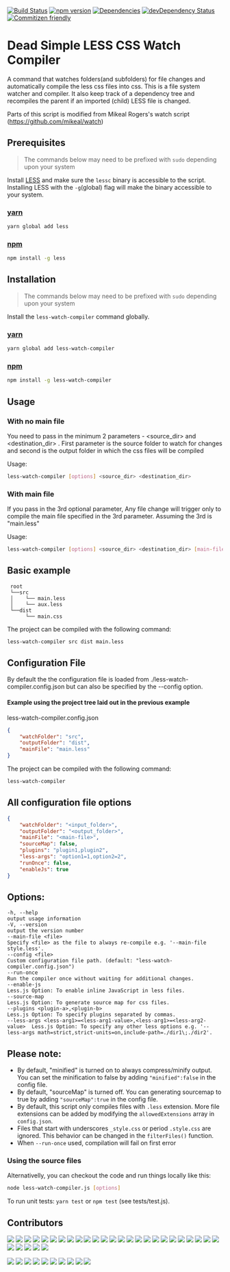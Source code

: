 [![Build Status](https://travis-ci.org/jonycheung/deadsimple-less-watch-compiler.svg?branch=master)](https://travis-ci.org/jonycheung/deadsimple-less-watch-compiler) [![npm version](https://badge.fury.io/js/less-watch-compiler.svg)](https://badge.fury.io/js/less-watch-compiler) [![Dependencies](https://david-dm.org/jonycheung/deadsimple-less-watch-compiler.svg)](https://david-dm.org/jonycheung/less-watch-compiler) [![devDependency Status](https://david-dm.org/jonycheung/deadsimple-less-watch-compiler/dev-status.svg)](https://david-dm.org/jonycheung/less-watch-compiler#info=devDependencies) [![Commitizen friendly](https://img.shields.io/badge/commitizen-friendly-brightgreen.svg)](http://commitizen.github.io/cz-cli/)

Dead Simple LESS CSS Watch Compiler
===================

A command that watches folders(and subfolders) for file changes and automatically compile the less css files into css. This is a file system watcher and compiler. It also keep track of a dependency tree and recompiles the parent if an imported (child) LESS file is changed.

Parts of this script is modified from Mikeal Rogers's watch script (https://github.com/mikeal/watch)


## Prerequisites
>The commands below may need to be prefixed with `sudo` depending upon your system

Install [LESS](http://www.lesscss.org/) and make sure the `lessc` binary is accessible to the script. Installing LESS with the `-g`(global) flag will make the binary accessible to your system.

### [yarn](https://yarnpkg.com/) 
```bash
yarn global add less
```

### [npm](https://www.npmjs.com/)
```bash
npm install -g less
```

## Installation
>The commands below may need to be prefixed with `sudo` depending upon your system

Install the `less-watch-compiler` command globally. 

### [yarn](https://yarnpkg.com/) 
```bash
yarn global add less-watch-compiler
```

### [npm](https://www.npmjs.com/) 
```bash
npm install -g less-watch-compiler
```

## Usage
### With no main file 
You need to pass in the minimum 2 parameters - <source_dir> and <destination_dir> . First parameter is the source folder to watch for changes and second is the output folder in which the css files will be compiled

Usage: 
```bash
less-watch-compiler [options] <source_dir> <destination_dir>
```

### With main file
If you pass in the 3rd optional parameter, Any file change will trigger only to compile the main file specified in the 3rd parameter.
Assuming the 3rd is "main.less" 

Usage: 
```bash
less-watch-compiler [options] <source_dir> <destination_dir> [main-file]
```

## Basic example
```		
 root 
 └──src
 │    └── main.less
 │    └── aux.less
 └──dist
      └── main.css
```

The project can be compiled with the following command:
```bash
less-watch-compiler src dist main.less
```

## Configuration File
By default the the configuration file is loaded from ./less-watch-compiler.config.json but can also be specified by the --config <file> option.

#### Example using the project tree laid out in the previous example

less-watch-compiler.config.json
```json
{
    "watchFolder": "src",
    "outputFolder": "dist",
    "mainFile": "main.less"
}
```
The project can be compiled with the following command:
```bash
less-watch-compiler
```

## All configuration file options
```json
{
    "watchFolder": "<input_folder>",   
    "outputFolder": "<output_folder>",
    "mainFile": "<main-file>",   
    "sourceMap": false,
    "plugins": "plugin1,plugin2",
    "less-args": "option1=1,option2=2",
    "runOnce": false,
    "enableJs": true
}
```

## Options:

    -h, --help                                                               output usage information
    -V, --version                                                            output the version number
    --main-file <file>                                                       Specify <file> as the file to always re-compile e.g. '--main-file style.less'.
    --config <file>                                                          Custom configuration file path. (default: "less-watch-compiler.config.json")
    --run-once                                                               Run the compiler once without waiting for additional changes.
    --enable-js                                                              Less.js Option: To enable inline JavaScript in less files.
    --source-map                                                             Less.js Option: To generate source map for css files.
    --plugins <plugin-a>,<plugin-b>                                          Less.js Option: To specify plugins separated by commas.
    --less-args <less-arg1>=<less-arg1-value>,<less-arg1>=<less-arg2-value>  Less.js Option: To specify any other less options e.g. '--less-args math=strict,strict-units=on,include-path=./dir1\;./dir2'.

## Please note:
* By default, "minified" is turned on to always compress/minify output. You can set the minification to false by adding `"minified":false` in the config file.
* By default, "sourceMap" is turned off. You can generating sourcemap to true by adding `"sourceMap":true` in the config file.
* By default, this script only compiles files with `.less` extension. More file extensions can be added by modifying the `allowedExtensions` array in `config.json`.
* Files that start with underscores `_style.css` or period `.style.css` are ignored. This behavior can be changed in the `filterFiles()` function.
* When `--run-once` used, compilation will fail on first error

### Using the source files
Alternativelly, you can checkout the code and run things locally like this:

```bash
node less-watch-compiler.js [options]
```

To run unit tests: `yarn test` or `npm test` (see tests/test.js).

## Contributors

<a href="https://opencollective.com/less-watch-compiler/backers/0/website"><img src="https://opencollective.com/less-watch-compiler/backers/0/avatar"></a>
<a href="https://opencollective.com/less-watch-compiler/backers/1/website"><img src="https://opencollective.com/less-watch-compiler/backers/1/avatar"></a>
<a href="https://opencollective.com/less-watch-compiler/backers/2/website"><img src="https://opencollective.com/less-watch-compiler/backers/2/avatar"></a>
<a href="https://opencollective.com/less-watch-compiler/backers/3/website"><img src="https://opencollective.com/less-watch-compiler/backers/3/avatar"></a>
<a href="https://opencollective.com/less-watch-compiler/backers/4/website"><img src="https://opencollective.com/less-watch-compiler/backers/4/avatar"></a>
<a href="https://opencollective.com/less-watch-compiler/backers/5/website"><img src="https://opencollective.com/less-watch-compiler/backers/5/avatar"></a>
<a href="https://opencollective.com/less-watch-compiler/backers/6/website"><img src="https://opencollective.com/less-watch-compiler/backers/6/avatar"></a>
<a href="https://opencollective.com/less-watch-compiler/backers/7/website"><img src="https://opencollective.com/less-watch-compiler/backers/7/avatar"></a>
<a href="https://opencollective.com/less-watch-compiler/backers/8/website"><img src="https://opencollective.com/less-watch-compiler/backers/8/avatar"></a>
<a href="https://opencollective.com/less-watch-compiler/backers/9/website"><img src="https://opencollective.com/less-watch-compiler/backers/9/avatar"></a>
<a href="https://opencollective.com/less-watch-compiler/backers/10/website"><img src="https://opencollective.com/less-watch-compiler/backers/10/avatar"></a>
<a href="https://opencollective.com/less-watch-compiler/backers/11/website"><img src="https://opencollective.com/less-watch-compiler/backers/11/avatar"></a>
<a href="https://opencollective.com/less-watch-compiler/backers/12/website"><img src="https://opencollective.com/less-watch-compiler/backers/12/avatar"></a>
<a href="https://opencollective.com/less-watch-compiler/backers/13/website"><img src="https://opencollective.com/less-watch-compiler/backers/13/avatar"></a>
<a href="https://opencollective.com/less-watch-compiler/backers/14/website"><img src="https://opencollective.com/less-watch-compiler/backers/14/avatar"></a>
<a href="https://opencollective.com/less-watch-compiler/backers/15/website"><img src="https://opencollective.com/less-watch-compiler/backers/15/avatar"></a>
<a href="https://opencollective.com/less-watch-compiler/backers/16/website"><img src="https://opencollective.com/less-watch-compiler/backers/16/avatar"></a>
<a href="https://opencollective.com/less-watch-compiler/backers/17/website"><img src="https://opencollective.com/less-watch-compiler/backers/17/avatar"></a>
<a href="https://opencollective.com/less-watch-compiler/backers/18/website"><img src="https://opencollective.com/less-watch-compiler/backers/18/avatar"></a>
<a href="https://opencollective.com/less-watch-compiler/backers/19/website"><img src="https://opencollective.com/less-watch-compiler/backers/19/avatar"></a>
<a href="https://opencollective.com/less-watch-compiler/backers/20/website"><img src="https://opencollective.com/less-watch-compiler/backers/20/avatar"></a>
<a href="https://opencollective.com/less-watch-compiler/backers/21/website"><img src="https://opencollective.com/less-watch-compiler/backers/21/avatar"></a>
<a href="https://opencollective.com/less-watch-compiler/backers/22/website"><img src="https://opencollective.com/less-watch-compiler/backers/22/avatar"></a>
<a href="https://opencollective.com/less-watch-compiler/backers/23/website"><img src="https://opencollective.com/less-watch-compiler/backers/23/avatar"></a>
<a href="https://opencollective.com/less-watch-compiler/backers/24/website"><img src="https://opencollective.com/less-watch-compiler/backers/24/avatar"></a>
<a href="https://opencollective.com/less-watch-compiler/backers/25/website"><img src="https://opencollective.com/less-watch-compiler/backers/25/avatar"></a>
<a href="https://opencollective.com/less-watch-compiler/backers/26/website"><img src="https://opencollective.com/less-watch-compiler/backers/26/avatar"></a>
<a href="https://opencollective.com/less-watch-compiler/backers/27/website"><img src="https://opencollective.com/less-watch-compiler/backers/27/avatar"></a>
<a href="https://opencollective.com/less-watch-compiler/backers/28/website"><img src="https://opencollective.com/less-watch-compiler/backers/28/avatar"></a>
<a href="https://opencollective.com/less-watch-compiler/backers/29/website"><img src="https://opencollective.com/less-watch-compiler/backers/29/avatar"></a>


<a href="https://opencollective.com/less-watch-compiler/sponsors/0/website"><img src="https://opencollective.com/less-watch-compiler/sponsors/0/avatar"></a>
<a href="https://opencollective.com/less-watch-compiler/sponsors/1/website"><img src="https://opencollective.com/less-watch-compiler/sponsors/1/avatar"></a>
<a href="https://opencollective.com/less-watch-compiler/sponsors/2/website"><img src="https://opencollective.com/less-watch-compiler/sponsors/2/avatar"></a>
<a href="https://opencollective.com/less-watch-compiler/sponsors/3/website"><img src="https://opencollective.com/less-watch-compiler/sponsors/3/avatar"></a>
<a href="https://opencollective.com/less-watch-compiler/sponsors/4/website"><img src="https://opencollective.com/less-watch-compiler/sponsors/4/avatar"></a>
<a href="https://opencollective.com/less-watch-compiler/sponsors/5/website"><img src="https://opencollective.com/less-watch-compiler/sponsors/5/avatar"></a>
<a href="https://opencollective.com/less-watch-compiler/sponsors/6/website"><img src="https://opencollective.com/less-watch-compiler/sponsors/6/avatar"></a>
<a href="https://opencollective.com/less-watch-compiler/sponsors/7/website"><img src="https://opencollective.com/less-watch-compiler/sponsors/7/avatar"></a>
<a href="https://opencollective.com/less-watch-compiler/sponsors/8/website"><img src="https://opencollective.com/less-watch-compiler/sponsors/8/avatar"></a>
<a href="https://opencollective.com/less-watch-compiler/sponsors/9/website"><img src="https://opencollective.com/less-watch-compiler/sponsors/9/avatar"></a>
